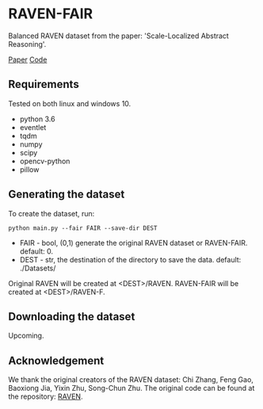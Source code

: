 # RAVEN-FAIR
Balanced RAVEN dataset from the paper: 'Scale-Localized Abstract Reasoning'.

[Paper](https://github.com/yanivbenny/MRNet) [Code](https://github.com/yanivbenny/MRNet)

## Requirements
Tested on both linux and windows 10.
* python 3.6
* eventlet
* tqdm
* numpy
* scipy
* opencv-python
* pillow


## Generating the dataset
To create the dataset, run:
```
python main.py --fair FAIR --save-dir DEST
```
* FAIR - bool, (0,1) generate the original RAVEN dataset or RAVEN-FAIR. default: 0.
* DEST - str, the destination of the directory to save the data. default: ./Datasets/

Original RAVEN will be created at \<DEST\>/RAVEN.
RAVEN-FAIR will be created at \<DEST\>/RAVEN-F. 
## Downloading the dataset
Upcoming.


## Acknowledgement
We thank the original creators of the RAVEN dataset:
Chi Zhang, Feng Gao, Baoxiong Jia, Yixin Zhu, Song-Chun Zhu.
The original code can be found at the repository: [RAVEN](https://github.com/WellyZhang/RAVEN).
